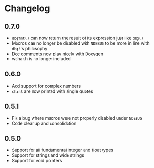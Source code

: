 # Changelog

## 0.7.0
* `dbgfmt()` can now return the result of its expression just like `dbg()`
* Macros can no longer be disabled with `NDEBUG` to be more in line with `dbg!`'s philosophy
* Doc comments now play nicely with Doxygen
* wchar.h is no longer included

## 0.6.0
* Add support for complex numbers
* `char`s are now printed with single quotes

## 0.5.1
* Fix a bug where macros were not properly disabled under `NDEBUG`
* Code cleanup and consolidation

## 0.5.0
* Support for all fundamental integer and float types
* Support for strings and wide strings
* Support for void pointers
